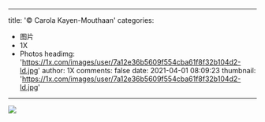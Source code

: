 
---
title: '© Carola Kayen-Mouthaan'
categories: 
 - 图片
 - 1X
 - Photos
headimg: 'https://1x.com/images/user/7a12e36b5609f554cba61f8f32b104d2-ld.jpg'
author: 1X
comments: false
date: 2021-04-01 08:09:23
thumbnail: 'https://1x.com/images/user/7a12e36b5609f554cba61f8f32b104d2-ld.jpg'
---

<div>   
<img src="https://1x.com/images/user/7a12e36b5609f554cba61f8f32b104d2-ld.jpg" referrerpolicy="no-referrer">  
</div>
            